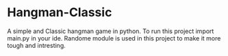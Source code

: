# Hangman-Classic
A simple and Classic hangman game in python. 
To run this project import main.py in your ide. 
Randome module is used in this project to make it more tough and intresting.
